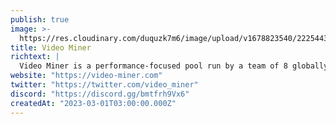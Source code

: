 ```yaml
---
publish: true
image: >-
  https://res.cloudinary.com/duquzk7m6/image/upload/v1678823540/222544353-2bf8b79d-e9e8-4102-854a-83827149820e_vplj8e.jpg
title: Video Miner
richtext: |
  Video Miner is a performance-focused pool run by a team of 8 globally distributed Orchestrators, allowing anyone to participate in the Livepeer network as a Transcoder and earn passive income. Our custom selection algorithm rewards top performers with more work and higher pay.
website: "https://video-miner.com"
twitter: "https://twitter.com/video_miner"
discord: "https://discord.gg/bmtfrh9Vx6"
createdAt: "2023-03-01T03:00:00.000Z"
---
```


